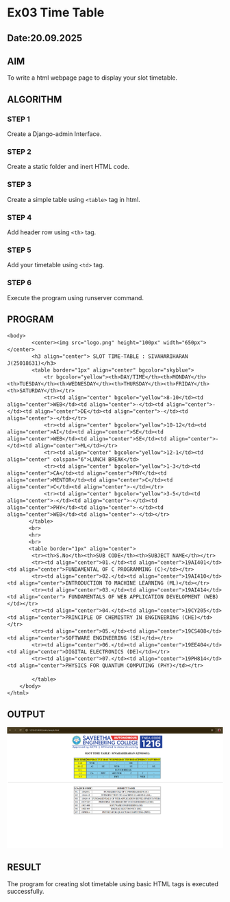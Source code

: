 # Ex03 Time Table
## Date:20.09.2025

## AIM
To write a html webpage page to display your slot timetable.

## ALGORITHM
### STEP 1
Create a Django-admin Interface.

### STEP 2
Create a static folder and inert HTML code.

### STEP 3
Create a simple table using ```<table>``` tag in html.

### STEP 4
Add header row using ```<th>``` tag.

### STEP 5
Add your timetable using ```<td>``` tag.

### STEP 6
Execute the program using runserver command.

## PROGRAM
```
<body>
        <center><img src="logo.png" height="100px" width="650px"></center>
        <h3 align="center"> SLOT TIME-TABLE : SIVAHARIHARAN J(25018631)</h3>
        <table border="1px" align="center" bgcolor="skyblue">
            <tr bgcolor="yellow"><th>DAY/TIME</th><th>MONDAY</th><th>TUESDAY</th><th>WEDNESDAY</th><th>THURSDAY</th><th>FRIDAY</th><th>SATURDAY</th></tr>
            <tr><td align="center" bgcolor="yellow">8-10</td><td align="center">WEB</td><td align="center">-</td><td align="center">-</td><td align="center">DE</td><td align="center">-</td><td align="center">-</td></tr>
            <tr><td align="center" bgcolor="yellow">10-12</td><td align="center">AI</td><td align="center">SE</td><td align="center">WEB</td><td align="center">SE</td><td align="center">-</td><td align="center">ML</td></tr>
            <tr><td align="center" bgcolor="yellow">12-1</td><td align="center" colspan="6">LUNCH BREAK</td>
            <tr><td align="center" bgcolor="yellow">1-3</td><td align="center">CA</td><td align="center">PHY</td><td align="center">MENTOR</td><td align="center">C</td><td align="center">C</td><td align="center">-</td></tr>
            <tr><td align="center" bgcolor="yellow">3-5</td><td align="center">-</td><td align="center">-</td><td align="center">PHY</td><td align="center">-</td><td align="center">WEB</td><td align="center">-</td></tr>
       </table>
       <br>
       <hr>
       <br>
       <table border="1px" align="center">
        <tr><th>S.No</th><th>SUB CODE</th><th>SUBJECT NAME</th></tr>
        <tr><td align="center">01.</td><td align="center">19AI401</td><td align="center">FUNDAMENTAL OF C PROGRAMMING (C)</td></tr>
        <tr><td align="center">02.</td><td align="center">19AI410</td><td align="center">INTRODUCTION TO MACHINE LEARNING (ML)</td></tr>
        <tr><td align="center">03.</td><td align="center">19AI414</td><td align="center"> FUNDAMENTALS OF WEB APPLICATION DEVELOPMENT (WEB) </td></tr>
        <tr><td align="center">04.</td><td align="center">19CY205</td><td align="center">PRINCIPLE OF CHEMISTRY IN ENGINEERING (CHE)</td></tr>
        <tr><td align="center">05.</td><td align="center">19CS408</td><td align="center">SOFTWARE ENGINEERING (SE)</td></tr>
        <tr><td align="center">06.</td><td align="center">19EE404</td><td align="center">DIGITAL ELECTRONICS (DE)</td></tr>
        <tr><td align="center">07.</td><td align="center">19PH814</td><td align="center">PHYSICS FOR QUANTUM COMPUTING (PHY)</td></tr>

        </table>
    </body>
</html>
```

## OUTPUT
![alt text](image.png)

## RESULT
The program for creating slot timetable using basic HTML tags is executed successfully.